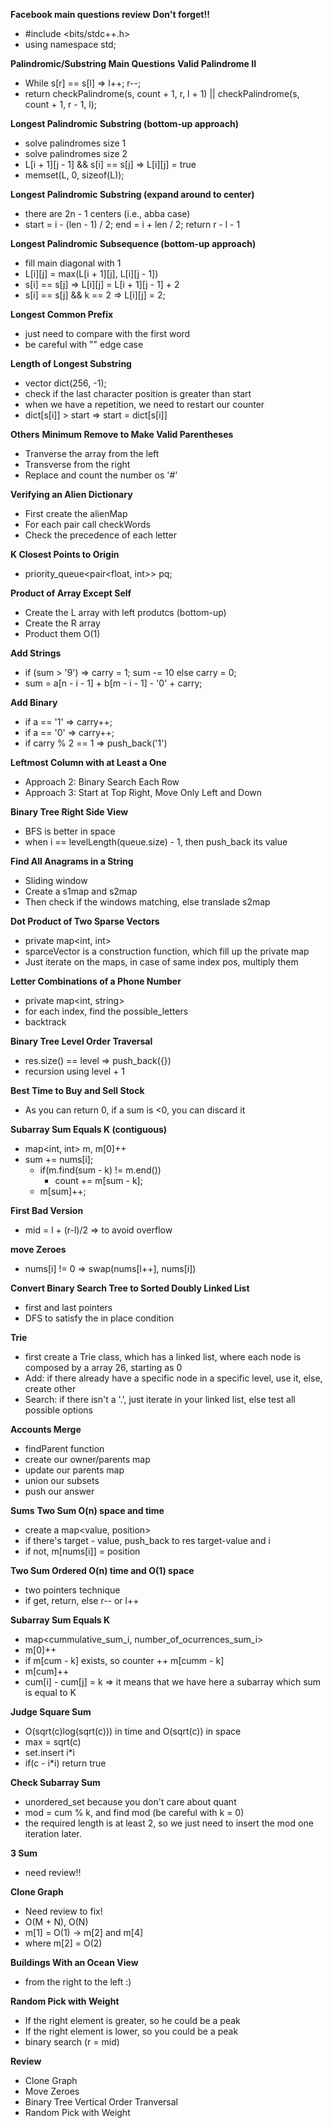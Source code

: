 **Facebook main questions review**
**Don't forget!!**
- #include <bits/stdc++.h>
- using namespace std;

**Palindromic/Substring Main Questions**
**Valid Palindrome II**
- While s[r] == s[l] => l++; r--;
- return checkPalindrome(s, count + 1, r, l + 1) || checkPalindrome(s, count + 1, r - 1, l);
  
**Longest Palindromic Substring (bottom-up approach)** 
- solve palindromes size 1
- solve palindromes size 2
- L[i + 1][j - 1] && s[i] == s[j] => L[i][j] = true
- memset(L, 0, sizeof(L));

**Longest Palindromic Substring (expand around to center)**
- there are 2n - 1 centers (i.e., abba case)
- start = i - (len - 1) / 2; end = i + len / 2; return r - l - 1

**Longest Palindromic Subsequence (bottom-up approach)**
- fill main diagonal with 1 
- L[i][j] = max(L[i + 1][j], L[i][j - 1])
- s[i] == s[j] => L[i][j] = L[i + 1][j - 1] + 2
- s[i] == s[j] && k == 2 => L[i][j] = 2;
  
**Longest Common Prefix**
- just need to compare with the first word
- be careful with "" edge case

**Length of Longest Substring**
- vector<int> dict(256, -1);
- check if the last character position is greater than start
- when we have a repetition, we need to restart our counter
- dict[s[i]] > start => start = dict[s[i]]

**Others**
**Minimum Remove to Make Valid Parentheses**
- Tranverse the array from the left
- Transverse from the right
- Replace and count the number os '#'

**Verifying an Alien Dictionary**
- First create the alienMap
- For each pair call checkWords
- Check the precedence of each letter

**K Closest Points to Origin**
- priority_queue<pair<float, int>> pq;

**Product of Array Except Self**
- Create the L array with left produtcs (bottom-up)
- Create the R array
- Product them O(1)

**Add Strings**
- if (sum > '9') => carry = 1; sum -= 10 else carry = 0;
- sum = a[n - i - 1] + b[m - i - 1] - '0' + carry;

**Add Binary**
- if a == '1' => carry++;
- if a == '0' => carry++;
- if carry % 2 == 1 => push_back('1')

**Leftmost Column with at Least a One**
- Approach 2: Binary Search Each Row
- Approach 3: Start at Top Right, Move Only Left and Down

**Binary Tree Right Side View**
- BFS is better in space
- when i == levelLength(queue.size) - 1, then push_back its value

**Find All Anagrams in a String**
- Sliding window
- Create a s1map and s2map
- Then check if the windows matching, else translade s2map

**Dot Product of Two Sparse Vectors**
- private map<int, int>
- sparceVector is a construction function, which fill up the private map
- Just iterate on the maps, in case of same index pos, multiply them

**Letter Combinations of a Phone Number**
- private map<int, string>
- for each index, find the possible_letters
- backtrack

**Binary Tree Level Order Traversal**
- res.size() == level => push_back({})
- recursion using level + 1

**Best Time to Buy and Sell Stock**
- As you can return 0, if a sum is <0, you can discard it

**Subarray Sum Equals K (contiguous)**
- map<int, int> m, m[0]++
- sum += nums[i];
  - if(m.find(sum - k) != m.end())
    - count += m[sum - k];
  - m[sum]++;

**First Bad Version**
- mid = l + (r-l)/2 => to avoid overflow

**move Zeroes**
- nums[i] != 0 => swap(nums[l++], nums[i])

**Convert Binary Search Tree to Sorted Doubly Linked List**
- first and last pointers
- DFS to satisfy the in place condition

**Trie**
- first create a Trie class, which has a linked list, where each node is composed by a array 26, starting as 0
- Add: if there already have a specific node in a specific level, use it, else, create other
- Search: if there isn't a '.', just iterate in your linked list, else test all possible options

**Accounts Merge**
- findParent function
- create our owner/parents map
- update our parents map
- union our subsets
- push our answer

**Sums**
**Two Sum O(n) space and time**
- create a map<value, position>
- if there's target - value, push_back to res target-value and i
- if not, m[nums[i]] = position

**Two Sum Ordered O(n) time and O(1) space**
- two pointers technique
- if get, return, else r-- or l++

**Subarray Sum Equals K**
- map<cummulative_sum_i, number_of_ocurrences_sum_i>
- m[0]++
- if m[cum - k] exists, so counter ++ m[cumm - k]
- m[cum]++
- cum[i] - cum[j] = k => it means that we have here a subarray which sum is equal to K

**Judge Square Sum**
- O(sqrt(c)log(sqrt(c))) in time and O(sqrt(c)) in space
- max = sqrt(c)
- set.insert i*i
- if(c - i*i) return true

**Check Subarray Sum**
- unordered_set because you don't care about quant
- mod = cum % k, and find mod (be careful with k = 0)
- the required length is at least 2, so we just need to insert the mod one iteration later.

**3 Sum**
- need review!!

**Clone Graph** 
- Need review to fix!
- O(M + N), O(N)
- m[1] = O(1) -> m[2] and m[4]
- where m[2] = O(2)

**Buildings With an Ocean View**
- from the right to the left :)
  
**Random Pick with Weight**
- If the right element is greater, so he could be a peak
- If the right element is lower, so you could be a peak
- binary search (r = mid)
  
**Review**
- Clone Graph
- Move Zeroes
- Binary Tree Vertical Order Tranversal
- Random Pick with Weight